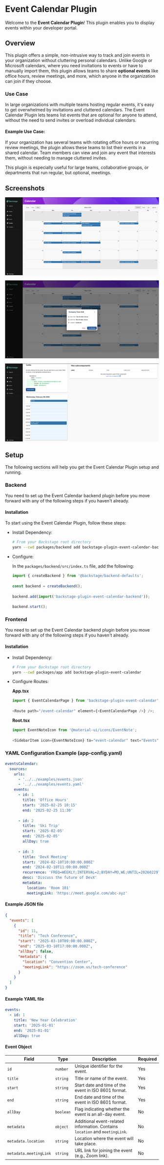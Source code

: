 # Event Calendar Plugin

Welcome to the **Event Calendar Plugin**! This plugin enables you to display events within your developer portal.

## Overview

This plugin offers a simple, non-intrusive way to track and join events in your organization without cluttering personal calendars. Unlike Google or Microsoft calendars, where you need invitations to events or have to manually import them, this plugin allows teams to share **optional events** like office hours, review meetings, and more, which anyone in the organization can join if they choose.

### Use Case

In large organizations with multiple teams hosting regular events, it's easy to get overwhelmed by invitations and cluttered calendars. The Event Calendar Plugin lets teams list events that are optional for anyone to attend, without the need to send invites or overload individual calendars.

#### Example Use Case:

If your organization has several teams with rotating office hours or recurring review meetings, the plugin allows these teams to list their events in a shared calendar. Team members can view and join any event that interests them, without needing to manage cluttered invites.

This plugin is especially useful for large teams, collaborative groups, or departments that run regular, but optional, meetings.

## Screenshots

![All Events / Meetings](./examples/all-events.png 'All Events / Meetings')

![Event Details](./examples/event-detail.png 'Event Details')

![Event Card](./examples/events-card.png 'Events Card')

## Setup

The following sections will help you get the Event Calendar Plugin setup and running.

### Backend

You need to set up the Event Calendar backend plugin before you move forward with any of the following steps if you haven't already.

#### Installation

To start using the Event Calendar Plugin, follow these steps:

- Install Dependency:

  ```bash
  # From your Backstage root directory
  yarn --cwd packages/backend add backstage-plugin-event-calendar-backend
  ```

- Configure:

  In the `packages/backend/src/index.ts` file, add the following:

  ```typescript
  import { createBackend } from '@backstage/backend-defaults';

  const backend = createBackend();

  backend.add(import('backstage-plugin-event-calendar-backend'));

  backend.start();
  ```

### Frontend

You need to set up the Event Calendar backend plugin before you move forward with any of the following steps if you haven't already.

#### Installation

- Install Dependency:

  ```bash
  # From your Backstage root directory
  yarn --cwd packages/app add backstage-plugin-event-calendar
  ```

- Configure Routes:

  **App.tsx**

  ```javascript
  import { EventCalendarPage } from 'backstage-plugin-event-calendar';

  <Route path="/event-calendar" element={<EventCalendarPage />} />;
  ```

  **Root.tsx**

  ```javascript
  import EventNoteIcon from '@material-ui/icons/EventNote';

  <SidebarItem icon={EventNoteIcon} to="event-calendar" text="Events" />;
  ```

### YAML Configuration Example (app-config.yaml)

```yaml
eventsCalendar:
  sources:
    urls:
      - '../../examples/events.json'
      - '../../examples/events.yaml'
    events:
      - id: 1
        title: 'Office Hours'
        start: '2025-02-25 10:15'
        end: '2025-02-25 11:30'

      - id: 2
        title: 'Ski Trip'
        start: '2025-02-05'
        end: '2025-02-05'
        allDay: true

      - id: 3
        title: 'DevX Meeting'
        start: '2024-02-10T10:00:00.000Z'
        end: '2024-02-10T11:00:00.000Z'
        recurrence: 'FREQ=WEEKLY;INTERVAL=2;BYDAY=MO,WE;UNTIL=20260229T235959'
        desc: 'Discuss the future of DevX'
        metadata:
          location: 'Room 101'
          meetingLink: 'https://meet.google.com/abc-xyz'
```

#### Example JSON file

```json
{
  "events": [
    {
      "id": 11,
      "title": "Tech Conference",
      "start": "2025-03-10T09:00:00.000Z",
      "end": "2025-03-10T17:00:00.000Z",
      "allDay": false,
      "metadata": {
        "location": "Convention Center",
        "meetingLink": "https://zoom.us/tech-conference"
      }
    }
  ]
}
```

#### Example YAML file

```yaml
events:
  - id: 1
    title: 'New Year Celebration'
    start: '2025-01-01'
    end: '2025-01-01'
    allDay: true
```

#### Event Object

| Field                  | Type      | Description                                                                  | Required |
| ---------------------- | --------- | ---------------------------------------------------------------------------- | -------- |
| `id`                   | `number`  | Unique identifier for the event.                                             | Yes      |
| `title`                | `string`  | Title or name of the event.                                                  | Yes      |
| `start`                | `string`  | Start date and time of the event in ISO 8601 format.                         | Yes      |
| `end`                  | `string`  | End date and time of the event in ISO 8601 format.                           | Yes      |
| `allDay`               | `boolean` | Flag indicating whether the event is an all-day event.                       | No       |
| `metadata`             | `object`  | Additional event-related information. Contains `location` and `meetingLink`. | No       |
| `metadata.location`    | `string`  | Location where the event will take place.                                    | No       |
| `metadata.meetingLink` | `string`  | URL link for joining the event (e.g., Zoom link).                            | No       |

